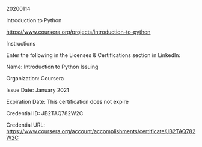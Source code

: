 20200114

Introduction to Python

https://www.coursera.org/projects/introduction-to-python

Instructions

Enter the following in the Licenses & Certifications section in LinkedIn:

Name: Introduction to Python Issuing

Organization: Coursera

Issue Date: January 2021

Expiration Date: This certification does not expire

Credential ID: JB2TAQ782W2C

Credential URL: https://www.coursera.org/account/accomplishments/certificate/JB2TAQ782W2C
